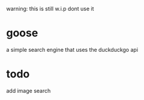 warning: this is still w.i.p dont use it

# goose
a simple search engine that uses the duckduckgo api

# todo
add image search
